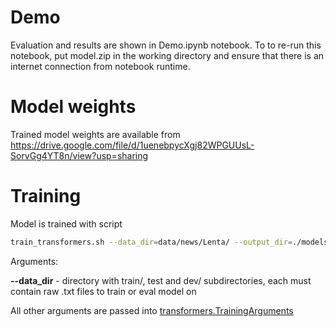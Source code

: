 # Demo

Evaluation and results are shown in Demo.ipynb notebook. To to re-run this notebook, put model.zip in the working directory 
and ensure that there is an internet connection from notebook runtime.

# Model weights

Trained model weights are available from https://drive.google.com/file/d/1uenebpycXgj82WPGUUsL-SorvGg4YT8n/view?usp=sharing

# Training

Model is trained with script

```bash
train_transformers.sh --data_dir=data/news/Lenta/ --output_dir=./models/Lenta_10epochs --num_train_epochs=10 --learning_rate=3e-5
```

Arguments:

**--data_dir** - directory with train/, test and dev/ subdirectories, each must contain raw .txt files to train or eval model on

All other arguments are passed into [transformers.TrainingArguments](https://github.com/huggingface/transformers/blob/master/src/transformers/training_args.py#L33)

